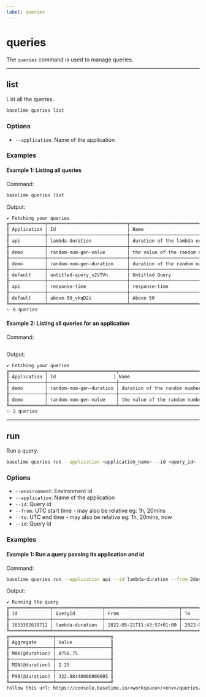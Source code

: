 ```yaml
---
label: queries
---
```


# queries

The `queries` command is used to manage queries.

---

## list

List all the queries.

```bash # :icon-terminal: terminal
baselime queries list
```

### Options

- `--application`: Name of the application


### Examples

#### Example 1: Listing all queries

Command:

```bash # :icon-terminal: terminal
baselime queries list
```

Output:

```txt # :icon-code: output
✔ Fetching your queries
╔═════════════╤═════════════════════════════╤═══════════════════════════════════════════╤═══════════════════════════╗
║ Application │ Id                          │ Name                                      │ Created                   ║
╟─────────────┼─────────────────────────────┼───────────────────────────────────────────┼───────────────────────────╢
║ api         │ lambda-duration             │ duration of the lambda execution          │ 2022-05-13T19:53:08+00:00 ║
╟─────────────┼─────────────────────────────┼───────────────────────────────────────────┼───────────────────────────╢
║ demo        │ random-num-gen-value        │ the value of the random number generation │ 2022-05-14T15:55:01+00:00 ║
╟─────────────┼─────────────────────────────┼───────────────────────────────────────────┼───────────────────────────╢
║ demo        │ random-num-gen-duration     │ duration of the random number generation  │ 2022-05-14T15:55:01+00:00 ║
╟─────────────┼─────────────────────────────┼───────────────────────────────────────────┼───────────────────────────╢
║ default     │ untitled-query_s2VTVn       │ Untitled Query                            │ 2022-05-12T08:49:20+00:00 ║
╟─────────────┼─────────────────────────────┼───────────────────────────────────────────┼───────────────────────────╢
║ api         │ response-time               │ response-time                             │ 2022-05-13T19:53:08+00:00 ║
╟─────────────┼─────────────────────────────┼───────────────────────────────────────────┼───────────────────────────╢
║ default     │ above-50_vkqD2i             │ Above 50                                  │ 2022-05-20T14:42:58+00:00 ║
╚═════════════╧═════════════════════════════╧═══════════════════════════════════════════╧═══════════════════════════╝
✨ 6 queries
```

#### Example 2: Listing all queries for an application

Command:

```bash # :icon-terminal: terminalbaselime queries list --application demo
```

Output:

```txt # :icon-code: output
✔ Fetching your queries
╔═════════════╤═════════════════════════╤═══════════════════════════════════════════╤═══════════════════════════╗
║ Application │ Id                     │ Name                                      │ Created                   ║
╟─────────────┼─────────────────────────┼───────────────────────────────────────────┼───────────────────────────╢
║ demo        │ random-num-gen-duration │ duration of the random number generation  │ 2022-05-14T15:55:01+00:00 ║
╟─────────────┼─────────────────────────┼───────────────────────────────────────────┼───────────────────────────╢
║ demo        │ random-num-gen-value    │ the value of the random number generation │ 2022-05-14T15:55:01+00:00 ║
╚═════════════╧═════════════════════════╧═══════════════════════════════════════════╧═══════════════════════════╝
✨ 2 queries
```

---

## run

Run a query.

```bash # :icon-terminal: terminal
baselime queries run --application <application_name> --id <query_id> --from 2days --to 1day
```

### Options

- `--environment`: Environment id
- `--application`: Name of the application
- `--id`: Query id
- `--from`: UTC start time - may also be relative eg: 1h, 20mins
- `--to`: UTC end time - may also be relative eg: 1h, 20mins, now
- `--id`: Query id


### Examples

#### Example 1: Run a query passing its application and id

Command:

```bash # :icon-terminal: terminal
baselime queries run --application api --id lambda-duration --from 2days --to 1day
```

Output:

```txt # :icon-code: output
✔ Running the query
╔═══════════════╤══════════════════╤═══════════════════════════╤═══════════════════════════╤═════════╤═══════════════════════════╗
║ Id            │ QueryId          │ From                      │ To                        │ Status  │ Created                   ║
╟───────────────┼──────────────────┼───────────────────────────┼───────────────────────────┼─────────┼───────────────────────────╢
║ 1653302639712 │ lambda-duration  │ 2022-05-21T11:43:57+01:00 │ 2022-05-22T11:43:57+01:00 │ STARTED │ 2022-05-23T10:43:59+00:00 ║
╚═══════════════╧══════════════════╧═══════════════════════════╧═══════════════════════════╧═════════╧═══════════════════════════╝
╔════════════════╤════════════════════╗
║ Aggregate      │ Value              ║
╟────────────────┼────────────────────╢
║ MAX(@duration) │ 8758.75            ║
╟────────────────┼────────────────────╢
║ MIN(@duration) │ 2.25               ║
╟────────────────┼────────────────────╢
║ P99(@duration) │ 322.98440000000005 ║
╚════════════════╧════════════════════╝
Follow this url: https://console.baselime.io/<workspace>/<env>/queries/lambda-duration/1653302639712
```
